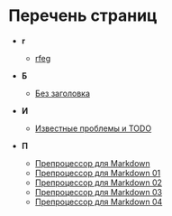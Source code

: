 # Перечень страниц


 - **r**
   - [rfeg](tests/md_includes/test.md)


 - **Б**
   - [Без заголовка]()


 - **И**
   - [Известные проблемы и TODO]()


 - **П**
   - [Препроцессор для Markdown]()
   - [Препроцессор для Markdown 01]()
   - [Препроцессор для Markdown 02]()
   - [Препроцессор для Markdown 03]()
   - [Препроцессор для Markdown 04]()
